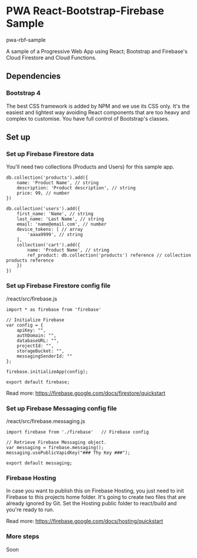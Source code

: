 # PWA React-Bootstrap-Firebase Sample
pwa-rbf-sample

A sample of a Progressive Web App using React; Bootstrap and Firebase's Cloud Firestore and Cloud Functions.

## Dependencies

### Bootstrap 4

The best CSS framework is added by NPM and we use its CSS only. It's the easiest and lightest way avoiding React components that are too heavy and complex to customise. You have full control of Bootstrap's classes.

## Set up

### Set up Firebase Firestore data

You'll need two collections (Products and Users) for this sample app.

```
db.collection('products').add({
    name: 'Product Name', // string
    description: 'Product description', // string
    price: 99, // number
})

db.collection('users').add({
    first_name: 'Name', // string
    last_name: 'Last Name', // string
    email: 'name@email.com', // number
    device_tokens: [ // array
        'aaaa9999', // string
    ],
    collection('cart').add({
        name: 'Product Name', // string
        ref_product: db.collection('products') reference // collection products reference
    })
})
```

### Set up Firebase Firestore config file

/react/src/firebase.js

```
import * as firebase from 'firebase'

// Initialize Firebase
var config = {
    apiKey: "",
    authDomain: "",
    databaseURL: "",
    projectId: "",
    storageBucket: "",
    messagingSenderId: ""
};

firebase.initializeApp(config);

export default firebase;
```

Read more: https://firebase.google.com/docs/firestore/quickstart

### Set up Firebase Messaging config file

/react/src/firebase.messaging.js

```
import firebase from './firebase'   // Firebase config

// Retrieve Firebase Messaging object.
var messaging = firebase.messaging();
messaging.usePublicVapidKey("### Thy Key ###");

export default messaging;
```

### Firebase Hosting

In case you want to publish this on Firebase Hosting, you just need to init Firebase to this projects home folder. It's going to create two files that are already ignored by Git. Set the Hosting public folder to react/build and you're ready to run.

Read more: https://firebase.google.com/docs/hosting/quickstart

### More steps

Soon